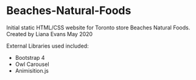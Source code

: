 # Beaches-Natural-Foods
Initial static HTML/CSS website for Toronto store Beaches Natural Foods.
Created by Liana Evans May 2020

External Libraries used included:
- Bootstrap 4
- Owl Carousel 
- Animisition.js

